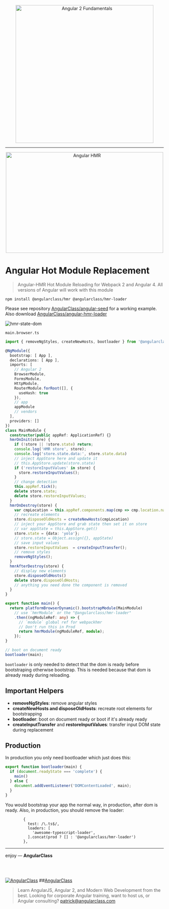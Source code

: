 <p align="center">
  <a href="http://courses.angularclass.com/courses/angular-2-fundamentals" target="_blank">
    <img width="438" alt="Angular 2 Fundamentals" src="https://cloud.githubusercontent.com/assets/1016365/17200649/085798c6-543c-11e6-8ad0-2484f0641624.png">
  </a>
</p>

---

<p align="center">
  <a href="http://angularclass.com" target="_blank">
    <img src="https://cloud.githubusercontent.com/assets/1016365/26220655/77e69902-3be1-11e7-8305-87471affe598.png" alt="Angular HMR" width="500" height="320"/>
  </a>
</p>


# Angular Hot Module Replacement
> Angular-HMR
Hot Module Reloading for Webpack 2 and Angular 4. All versions of Angular will work with this module

`npm install @angularclass/hmr @angularclass/hmr-loader`

Please see repository [AngularClass/angular-seed](https://github.com/AngularClass/angular-seed) for a working example.  
Also download [AngularClass/angular-hmr-loader](https://github.com/AngularClass/angular-hmr-loader)

![hmr-state-dom](https://cloud.githubusercontent.com/assets/1016365/18380378/e573320e-762b-11e6-99e0-cc110ffacc6a.gif)

`main.browser.ts`
```typescript
import { removeNgStyles, createNewHosts, bootloader } from '@angularclass/hmr';

@NgModule({
  bootstrap: [ App ],
  declarations: [ App ],
  imports: [
    // Angular 2
    BrowserModule,
    FormsModule,
    HttpModule,
    RouterModule.forRoot([], {
      useHash: true
    }),
    // app
    appModule
    // vendors
  ],
  providers: []
})
class MainModule {
  constructor(public appRef: ApplicationRef) {}
  hmrOnInit(store) {
    if (!store || !store.state) return;
    console.log('HMR store', store);
    console.log('store.state.data:', store.state.data)
    // inject AppStore here and update it
    // this.AppStore.update(store.state)
    if ('restoreInputValues' in store) {
      store.restoreInputValues();
    }
    // change detection
    this.appRef.tick();
    delete store.state;
    delete store.restoreInputValues;
  }
  hmrOnDestroy(store) {
    var cmpLocation = this.appRef.components.map(cmp => cmp.location.nativeElement);
    // recreate elements
    store.disposeOldHosts = createNewHosts(cmpLocation)
    // inject your AppStore and grab state then set it on store
    // var appState = this.AppStore.get()
    store.state = {data: 'yolo'};
    // store.state = Object.assign({}, appState)
    // save input values
    store.restoreInputValues  = createInputTransfer();
    // remove styles
    removeNgStyles();
  }
  hmrAfterDestroy(store) {
    // display new elements
    store.disposeOldHosts()
    delete store.disposeOldHosts;
    // anything you need done the component is removed
  }
}

export function main() {
  return platformBrowserDynamic().bootstrapModule(MainModule)
    // use `hmrModule` or the "@angularclass/hmr-loader"
    .then((ngModuleRef: any) => {
      // `module` global ref for webpackhmr
      // Don't run this in Prod
      return hmrModule(ngModuleRef, module);
    });
}

// boot on document ready
bootloader(main);

```
`bootloader` is only needed to detect that the dom is ready before bootstraping otherwise bootstrap. This is needed because that dom is already ready during reloading.

## Important Helpers
* **removeNgStyles**: remove angular styles
* **createNewHosts and disposeOldHosts**: recreate root elements for bootstrapping
* **bootloader**: boot on document ready or boot if it's already ready
* **createInputTransfer** and **restoreInputValues**: transfer input DOM state during replacement

## Production
In production you only need bootloader which just does this:
```typescript
export function bootloader(main) {
  if (document.readyState === 'complete') {
    main()
  } else {
    document.addEventListener('DOMContentLoaded', main);
  }
}
```
You would bootstrap your app the normal way, in production, after dom is ready. Also, in production, you should remove the loader:
```es6
        {
          test: /\.ts$/,
          loaders: [
            'awesome-typescript-loader',
          ].concat(prod ? [] : '@angularclass/hmr-loader')
        },
```

___

enjoy — **AngularClass**

<br><br>

[![AngularClass](https://cloud.githubusercontent.com/assets/1016365/9863770/cb0620fc-5af7-11e5-89df-d4b0b2cdfc43.png  "Angular Class")](https://angularclass.com)
##[AngularClass](https://angularclass.com)
> Learn AngularJS, Angular 2, and Modern Web Development from the best.
> Looking for corporate Angular training, want to host us, or Angular consulting? patrick@angularclass.com
